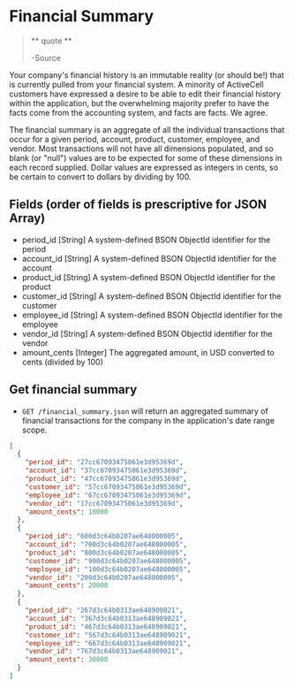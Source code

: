 Financial Summary
=================

> ** quote **
>
> -Source

Your company's financial history is an immutable reality (or should be!) that is currently pulled from your financial system. A minority of ActiveCell customers have expressed a desire to be able to edit their financial history within the application, but the overwhelming majority prefer to have the facts come from the accounting system, and facts are facts. We agree.

The financial summary is an aggregate of all the individual transactions that occur for a given period, account, product, customer, employee, and vendor. Most transactions will not have all dimensions populated, and so blank (or "null") values are to be expected for some of these dimensions in each record supplied. Dollar values are expressed as integers in cents, so be certain to convert to dollars by dividing by 100.


Fields (order of fields is prescriptive for JSON Array)
-------------------------------------------------------

* period_id [String] A system-defined BSON ObjectId identifier for the period
* account_id [String] A system-defined BSON ObjectId identifier for the account
* product_id [String] A system-defined BSON ObjectId identifier for the product
* customer_id [String] A system-defined BSON ObjectId identifier for the customer
* employee_id [String] A system-defined BSON ObjectId identifier for the employee
* vendor_id [String] A system-defined BSON ObjectId identifier for the vendor
* amount_cents [Integer] The aggregated amount, in USD converted to cents (divided by 100)


Get financial summary
---------------------

* `GET /financial_summary.json` will return an aggregated summary of financial transactions for the company in the application's date range scope.

```json
[
  {
    "period_id": "27cc67093475061e3d95369d",
    "account_id": "37cc67093475061e3d95369d",
    "product_id": "47cc67093475061e3d95369d",
    "customer_id": "57cc67093475061e3d95369d",
    "employee_id": "67cc67093475061e3d95369d",
    "vendor_id": "17cc67093475061e3d95369d",
    "amount_cents": 10000
  },
  {
    "period_id": "600d3c64b0207ae648000005",
    "account_id": "700d3c64b0207ae648000005",
    "product_id": "800d3c64b0207ae648000005",
    "customer_id": "900d3c64b0207ae648000005",
    "employee_id": "100d3c64b0207ae648000005",
    "vendor_id": "200d3c64b0207ae648000005",
    "amount_cents": 20000
  },
  {
    "period_id": "267d3c64b0313ae648909021",
    "account_id": "367d3c64b0313ae648909021",
    "product_id": "467d3c64b0313ae648909021",
    "customer_id": "567d3c64b0313ae648909021",
    "employee_id": "667d3c64b0313ae648909021",
    "vendor_id": "767d3c64b0313ae648909021",
    "amount_cents": 30000    
  }
]
```
